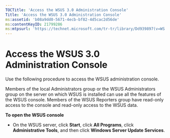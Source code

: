 ```yaml
---
TOCTitle: 'Access the WSUS 3.0 Administration Console'
Title: 'Access the WSUS 3.0 Administration Console'
ms:assetid: 'b08a9dd0-5671-4ecb-bf82-4d5cac2d56de'
ms:contentKeyID: 21799286
ms:mtpsurl: 'https://technet.microsoft.com/tr-tr/library/Dd939897(v=WS.10)'
---
```


Access the WSUS 3.0 Administration Console
==========================================

Use the following procedure to access the WSUS administration console.

Members of the local Administrators group or the WSUS Administrators group on the server on which WSUS is installed can use all the features of the WSUS console. Members of the WSUS Reporters group have read-only access to the console and read-only access to the WSUS data.

**To open the WSUS console**
-   On the WSUS server, click **Start**, click **All Programs**, click **Administrative Tools**, and then click **Windows Server Update Services**.
